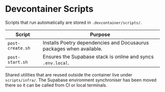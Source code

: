 # Devcontainer Scripts

Scripts that run automatically are stored in `.devcontainer/scripts/`.

| Script | Purpose |
| --- | --- |
| `post-create.sh` | Installs Poetry dependencies and Docusaurus packages when available. |
| `post-start.sh` | Ensures the Supabase stack is online and syncs `.env.local`. |

Shared utilities that are reused outside the container live under
`scripts/infra/`. The Supabase environment synchroniser has been moved there so
it can be called from CI or local terminals.

